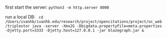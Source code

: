 first start the server:
`python3 -m http.server 8000`


run a local DB:
`
cd /Users/ivanhb/ivanhb.edu/research/project/opencitations/project/oc_web/triplestor
java -server -Xmx2G -Dbigdata.propertyFile=meta.properties -Djetty.port=3333 -Djetty.host=127.0.0.1 -jar blazegraph.jar &`
